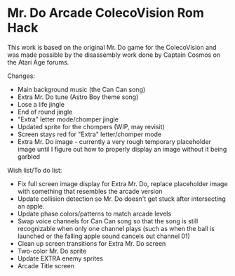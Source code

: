 # Mr. Do Arcade ColecoVision Rom Hack

This work is based on the original Mr. Do game for the ColecoVision and was made possible by the disassembly work done by Captain Cosmos on the Atari Age forums.

Changes:
- Main background music (the Can Can song)
- Extra Mr. Do tune (Astro Boy theme song)
- Lose a life jingle
- End of round jingle
- "Extra" letter mode/chomper jingle
- Updated sprite for the chompers (WIP, may revisit)
- Screen stays red for "Extra" letter/chomper mode
- Extra Mr. Do image - currently a very rough temporary placeholder image until I figure out how to properly display an image without it being garbled
 

Wish list/To do list:

- Fix full screen image display for Extra Mr. Do, replace placeholder image with something that resembles the arcade version
- Update collision detection so Mr. Do doesn't get stuck after intersecting an apple.
- Update phase colors/patterns to match arcade levels
- Swap voice channels for Can Can song so that the song is still recognizable when only one channel plays (such as when the ball is launched or the falling apple sound cancels out channel 01)
- Clean up screen transitions for Extra Mr. Do screen
- Two-color Mr. Do sprite 
- Update EXTRA enemy sprites
- Arcade Title screen
